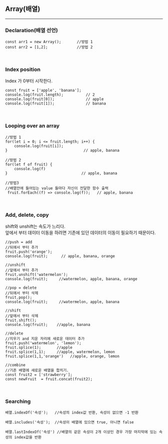 ## Array(배열)
---
### Declaration(배열 선언)
```JS
const arr1 = new Array();       //방법 1
const arr2 = [1,2];             //방법 2
```

<br>

### Index position
Index 가 0부터 시작한다.
```JS
const fruit = ['apple', 'banana'];
console.log(fruit.length);          // 2 
console.log(fruit[0]);              // apple
console.log(fruit[1]);              // banana
```

<br>

### Looping over an array
```JS
//방법 1
for(let i = 0; i <= fruit.length; i++) {
    console.log(fruit[i]);
}                                  // apple, banana

//방법 2
for(let f of fruit) {
    console.log(f)
}                                 // apple, banana

//방법3
//배열안에 들어있는 value 들마다 자신이 전달한 함수 출력
 fruit.forEach((f) => console.log(f));   // apple, banana
 ```

 <br>

### Add, delete, copy
shift와 unshift는 속도가 느리다. <br>
앞에서 부터 데이터 이동을 하려면 기존에 있던 데이터의 이동이 필요하기 때문이다. <br>
```JS
//push = add
//뒤에서 부터 추가
fruit.push('orange');
console.log(fruit);      // apple, banana, orange

//unshift
//앞에서 부터 추가
fruit.unshift('watermelon');
console.log(fruit);     //watermelon, apple, banana, orange

//pop = delete
//뒤에서 부터 삭제
fruit.pop();
console.log(fruit);     //watermelon, apple, banana

//shift
//앞에서 부터 삭제
fruit.shift();
console.log(fruit);    //apple, banana

//delete
//지우기 and 지운 자리에 새로운 데이터 추가
fruit.push('watermelon', 'lemon');
fruit.splice(1);       //apple
fruit.splice(1,1);     //apple, watermelon, lemon
fruit.splice(1,1,'orange')   //apple, orange, lemon

//combine
//기존 배열에 새로운 배열을 합치기.
const fruit2 = ['strawberry'];
const newFruit  = fruit.concat(fruit2);
```

<br>

### Searching
```JS
배열.indexOf('속성');   //속성의 index값 반환, 속성이 없으면 -1 반환

배열.includes('속성');  //속성이 배열에 있으면 true, 아니면 false

배열.lastIndexOf('속성') //배열의 같은 속성이 2개 이상인 경우 가장 마지막에 있는 속성의 index값을 반환
```

